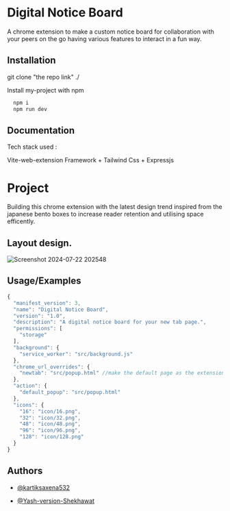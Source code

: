 
# Digital Notice Board
 A chrome extension to make a custom notice board for collaboration with your peers on the go having various features to interact in a fun way.


 
## Installation

git clone "the repo link" ./ 

Install my-project with npm

```bash
  npm i
  npm run dev
```
    
## Documentation

Tech stack used : 

Vite-web-extension Framework + Tailwind Css + Expressjs

# Project

Building this chrome extension with the latest design trend inspired from the japanese bento boxes to increase reader retention and utilising space efficently.







## Layout design.
![Screenshot 2024-07-22 202548](https://github.com/user-attachments/assets/2a9cadc5-73b7-4b65-bcf8-cd8866126965)




## Usage/Examples

```javascript
{
  "manifest_version": 3,
  "name": "Digital Notice Board",
  "version": "1.0",
  "description": "A digital notice board for your new tab page.",
  "permissions": [
    "storage"
  ],
  "background": {
    "service_worker": "src/background.js"
  },
  "chrome_url_overrides": {
    "newtab": "src/popup.html" //make the default page as the extension
  },
  "action": {
    "default_popup": "src/popup.html"
  },
  "icons": {
    "16": "icon/16.png",
    "32": "icon/32.png",
    "48": "icon/48.png",
    "96": "icon/96.png",
    "128": "icon/128.png"
  }
}

```


## Authors

- [@kartiksaxena532](https://www.github.com/kartiksaxena532)

- [@Yash-version-Shekhawat](https://www.github.com/Yash-version-Shekhawat)

